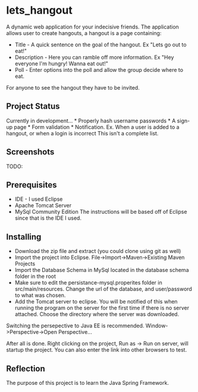# lets_hangout
A dynamic web application for your indecisive friends. 
The application allows user to create hangouts, a hangout is a page containing:
  * Title - A quick sentence on the goal of the hangout. Ex "Lets go out to eat!"
  * Description - Here you can ramble off more information. Ex "Hey everyone I'm hungry! Wanna eat out!"
  * Poll - Enter options into the poll and allow the group decide where to eat. 

For anyone to see the hangout they have to be invited.

## Project Status
  Currently in development...
    * Properly hash username passwords
    * A sign-up page
    * Form validation
    * Notification. Ex. When a user is added to a hangout, or when a login is incorrect
  This isn't a complete list.
  
## Screenshots
  TODO:

## Prerequisites
  * IDE - I used Eclipse
  * Apache Tomcat Server
  * MySql Community Edition
The instructions will be based off of Eclipse since that is the IDE I used.
  
## Installing
  * Download the zip file and extract (you could clone using git as well)
  * Import the project into Eclipse.
    File->Import->Maven->Existing Maven Projects
  * Import the Database Schema in MySql located in the database schema folder  in the root
  * Make sure to edit the persistance-mysql.properites folder in src/main/resources. Change
    the url of the database, and user/password to what was chosen.
  * Add the Tomcat server to eclipse. You will be notified of this when running the program on the server
    for the first time if there is no server attached. Choose the directory where the server was downloaded.

Switching the persepective to Java EE is recommended. Window->Perspective->Open Perspective...

After all is done. Right clicking on the project, Run as -> Run on server,  will startup the project. You can also enter
the link into other browsers to test.

## Reflection
The purpose of this project is to learn the Java Spring Framework. 

